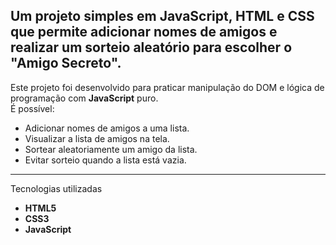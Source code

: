 Um projeto simples em **JavaScript**, **HTML** e **CSS** que permite adicionar nomes de amigos e realizar um sorteio aleatório para escolher o "Amigo Secreto".
-----
Este projeto foi desenvolvido para praticar manipulação do DOM e lógica de programação com **JavaScript** puro.  
É possível:
- Adicionar nomes de amigos a uma lista.
- Visualizar a lista de amigos na tela.
- Sortear aleatoriamente um amigo da lista.
- Evitar sorteio quando a lista está vazia.
-----
Tecnologias utilizadas
- **HTML5**
- **CSS3**
- **JavaScript**



